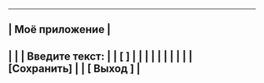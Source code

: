 ---------------------------------
|          Моё приложение         |
---------------------------------
|                               |
|        Введите текст:         |
|    [                   ]     |
|                               |
|                               |
|                               |
|                               |
|           [Сохранить]         |
|          [   Выход   ]        |
---------------------------------

